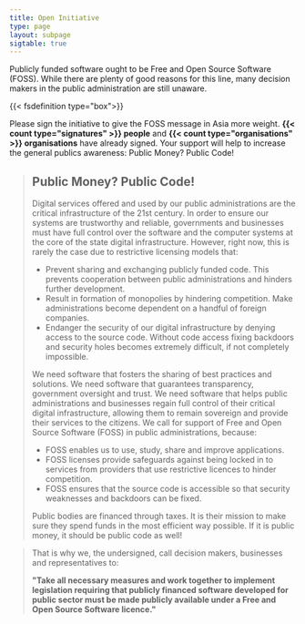 ```yaml
---
title: Open Initiative
type: page
layout: subpage
sigtable: true
---
```


Publicly funded software ought to be Free and Open Source Software (FOSS). While there are plenty of good reasons for this line, many decision makers in the public administration are still unaware.

{{< fsdefinition type="box">}}

Please sign the initiative to give the FOSS message in Asia more weight. **{{< count type="signatures" >}} people** and **{{< count type="organisations" >}} organisations** have already signed. Your support will help to increase the general publics awareness: Public Money? Public Code!

> ## Public Money? Public Code!
>
> Digital services offered and used by our public administrations are the critical infrastructure of the 21st century. In order to ensure our systems are trustworthy and reliable, governments and businesses must have full control over the software and the computer systems at the core of the state digital infrastructure. However, right now, this is rarely the case due to restrictive licensing models that:
>
> * Prevent sharing and exchanging publicly funded code. This prevents cooperation between public administrations and hinders further development.
> * Result in formation of monopolies by hindering competition. Make administrations become dependent on a handful of foreign companies.
> * Endanger the security of our digital infrastructure by denying access to the source code. Without code access fixing backdoors and security holes becomes extremely difficult, if not completely impossible.
>
> We need software that fosters the sharing of best practices and solutions. We need software that guarantees transparency, government oversight and trust. We need software that helps public administrations and businesses regain full control of their critical digital infrastructure, allowing them to remain sovereign and provide their services to the citizens. We call for support of Free and Open Source Software (FOSS) in public administrations, because:
>
> * FOSS enables us to use, study, share and improve applications.
> * FOSS licenses provide safeguards against being locked in to services from providers that use restrictive licences to hinder competition.
> * FOSS ensures that the source code is accessible so that security weaknesses and backdoors can be fixed.
>
> Public bodies are financed through taxes. It is their mission to make sure they spend funds in the most efficient way possible. If it is public money, it should be public code as well!

>
> That is why we, the undersigned, call decision makers, businesses and representatives to:
>
> **"Take all necessary measures and work together to implement legislation requiring that publicly financed software developed for public sector must be made publicly available under a Free and Open Source Software licence."**

[fs]: https://en.wikipedia.org/wiki/Free_and_open-source_software
